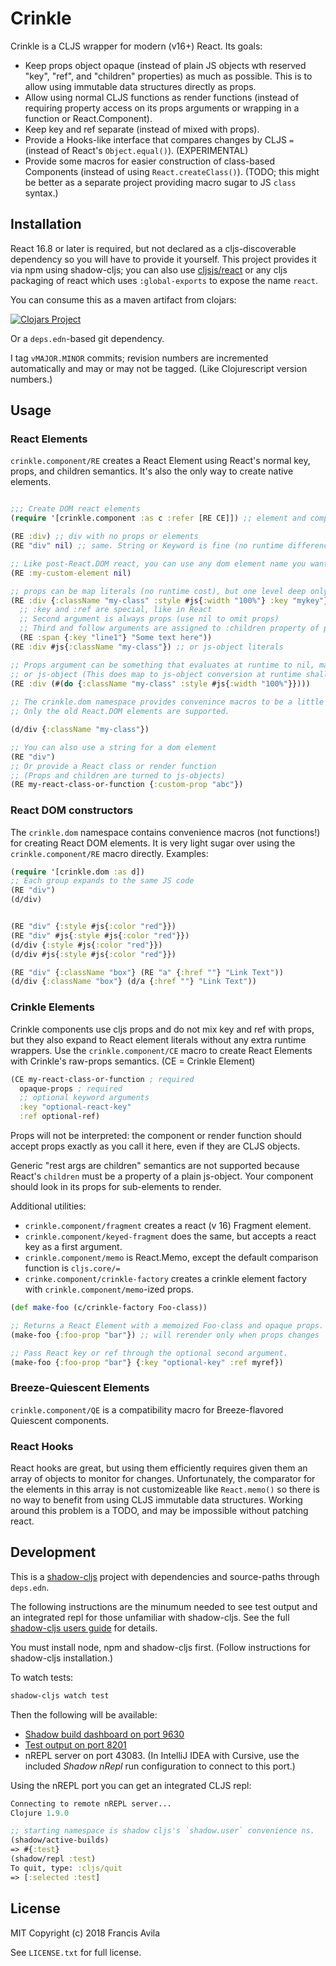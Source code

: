 Crinkle
=======

Crinkle is a CLJS wrapper for modern (v16+) React. Its goals:

* Keep props object opaque (instead of plain JS objects wth reserved "key",
  "ref", and "children" properties) as much as possible. This is to allow using
  immutable data structures directly as props.
* Allow using normal CLJS functions as render functions (instead of requiring
  property access on its props arguments or wrapping in a function or
  React.Component).
* Keep key and ref separate (instead of mixed with props).
* Provide a Hooks-like interface that compares changes by CLJS `=` (instead of
  React's `Object.equal()`). (EXPERIMENTAL)
* Provide some macros for easier construction of class-based Components
  (instead of using `React.createClass()`). (TODO; this might be better as a
  separate project providing macro sugar to JS `class` syntax.)

Installation
------------

React 16.8 or later is required, but not declared as a cljs-discoverable
dependency so you will have to provide it yourself. This project provides it
via npm using shadow-cljs; you can also use [cljsjs/react](https://github.com/cljsjs/packages/tree/master/react)
or any cljs packaging of react which uses `:global-exports` to expose the
name `react`.

You can consume this as a maven artifact from clojars:

[![Clojars Project](https://img.shields.io/clojars/v/crinkle.svg)](https://clojars.org/crinkle)

Or a `deps.edn`-based git dependency.

I tag `vMAJOR.MINOR` commits; revision numbers are incremented automatically and
may or may not be tagged. (Like Clojurescript version numbers.)

Usage
-----

### React Elements

`crinkle.component/RE` creates a React Element using React's normal key, props,
and children semantics. It's also the only way to create native elements.

```clojure

;;; Create DOM react elements
(require '[crinkle.component :as c :refer [RE CE]]) ;; element and component ctors

(RE :div) ;; div with no props or elements
(RE "div" nil) ;; same. String or Keyword is fine (no runtime difference).

;; Like post-React.DOM react, you can use any dom element name you want
(RE :my-custom-element nil)

;; props can be map literals (no runtime cost), but one level deep only!
(RE :div {:className "my-class" :style #js{:width "100%"} :key "mykey"}
  ;; :key and :ref are special, like in React
  ;; Second argument is always props (use nil to omit props)
  ;; Third and follow arguments are assigned to :children property of props.
  (RE :span {:key "line1"} "Some text here"))
(RE :div #js{:className "my-class"}) ;; or js-object literals

;; Props argument can be something that evaluates at runtime to nil, map,
;; or js-object (This does map to js-object conversion at runtime shallowly.)
(RE :div (#(do {:className "my-class" :style #js{:width "100%"}})))
 
;; The crinkle.dom namespace provides convenince macros to be a little shorter.
;; Only the old React.DOM elements are supported.

(d/div {:className "my-class"})

;; You can also use a string for a dom element
(RE "div")
;; Or provide a React class or render function
;; (Props and children are turned to js-objects)
(RE my-react-class-or-function {:custom-prop "abc"})
```

### React DOM constructors

The `crinkle.dom` namespace contains convenience macros (not functions!) for
creating React DOM elements. It is very light sugar over using the
`crinkle.component/RE` macro directly. Examples:

```clojure
(require '[crinkle.dom :as d])
;; Each group expands to the same JS code
(RE "div")
(d/div)


(RE "div" {:style #js{:color "red"}})
(RE "div" #js{:style #js{:color "red"}})
(d/div {:style #js{:color "red"}})
(d/div #js{:style #js{:color "red"}})

(RE "div" {:className "box"} (RE "a" {:href ""} "Link Text"))
(d/div {:className "box"} (d/a {:href ""} "Link Text"))
```

### Crinkle Elements

Crinkle components use cljs props and do not mix key and ref with props, but
they also expand to React element literals without any extra runtime wrappers.
Use the `crinkle.component/CE` macro to create React Elements with Crinkle's
raw-props semantics. (CE = Crinkle Element)

```clojure
(CE my-react-class-or-function ; required
  opaque-props ; required
  ;; optional keyword arguments
  :key "optional-react-key"
  :ref optional-ref)
```

Props will not be interpreted: the component or render function should accept
props exactly as you call it here, even if they are CLJS objects.

Generic "rest args are children" semantics are not supported because React's
`children` must be a property of a plain js-object. Your component should look
in its props for sub-elements to render.

Additional utilities:

* `crinkle.component/fragment` creates a react (v 16) Fragment element.
* `crinkle.component/keyed-fragment` does the same, but accepts a react key as
  a first argument.
* `crinkle.component/memo` is React.Memo, except the default comparison function
  is `cljs.core/=`
* `crinke.component/crinkle-factory` creates a crinkle element factory with
  `crinkle.component/memo`-ized props.

```clojure
(def make-foo (c/crinkle-factory Foo-class))

;; Returns a React Element with a memoized Foo-class and opaque props.
(make-foo {:foo-prop "bar"}) ;; will rerender only when props changes

;; Pass React key or ref through the optional second argument.
(make-foo {:foo-prop "bar"} {:key "optional-key" :ref myref})
```

### Breeze-Quiescent Elements

`crinkle.component/QE` is a compatibility macro for Breeze-flavored Quiescent
components.

### React Hooks

React hooks are great, but using them efficiently requires given them an array
of objects to monitor for changes. Unfortunately, the comparator for the
elements in this array is not customizeable like `React.memo()` so there is no
way to benefit from using CLJS immutable data structures. Working around this
problem is a TODO, and may be impossible without patching react.

Development
-----------

This is a [shadow-cljs][shadow-cljs-usersguide] project with dependencies
and source-paths through `deps.edn`.

The following instructions are the minumum needed to see test output and an
integrated repl for those unfamiliar with shadow-cljs. See the full
[shadow-cljs users guide][shadow-cljs-usersguide] for details.

You must install node, npm and shadow-cljs first. (Follow instructions for
shadow-cljs installation.)

To watch tests:

```bash
shadow-cljs watch test
```

Then the following will be available:

* [Shadow build dashboard on port 9630](http://localhost:9630/dashboard)
* [Test output on port 8201](http://localhost:8021/)
* nREPL server on port 43083. (In IntelliJ IDEA with Cursive, use the included
  *Shadow nRepl* run configuration to connect to this port.)

Using the nREPL port you can get an integrated CLJS repl:

```clojure
Connecting to remote nREPL server...
Clojure 1.9.0

;; starting namespace is shadow cljs's `shadow.user` convenience ns.
(shadow/active-builds)
=> #{:test}
(shadow/repl :test)
To quit, type: :cljs/quit
=> [:selected :test]
```

License
-------

MIT Copyright (c) 2018 Francis Avila

See `LICENSE.txt` for full license.


[shadow-cljs-usersguide]: (https://shadow-cljs.github.io/docs/UsersGuide.html)
